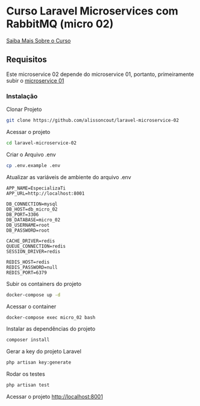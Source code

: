 # Curso Laravel Microservices com RabbitMQ (micro 02)
[Saiba Mais Sobre o Curso](https://academy.especializati.com.br/curso/laravel-microservices-micro-02)

## Requisitos
Este microservice 02 depende do microservice 01, portanto, primeiramente subir o [microservice 01](https://github.com/alissoncout/laravel-microservice-01)

### Instalação
Clonar Projeto
```sh
git clone https://github.com/alissoncout/laravel-microservice-02
```

Acessar o projeto
```sh
cd laravel-microservice-02
```

Criar o Arquivo .env
```sh
cp .env.example .env
```

Atualizar as variáveis de ambiente do arquivo .env
```dosini
APP_NAME=EspecializaTi
APP_URL=http://localhost:8001

DB_CONNECTION=mysql
DB_HOST=db_micro_02
DB_PORT=3306
DB_DATABASE=micro_02
DB_USERNAME=root
DB_PASSWORD=root

CACHE_DRIVER=redis
QUEUE_CONNECTION=redis
SESSION_DRIVER=redis

REDIS_HOST=redis
REDIS_PASSWORD=null
REDIS_PORT=6379
```

Subir os containers do projeto
```sh
docker-compose up -d
```

Acessar o container
```sh
docker-compose exec micro_02 bash
```

Instalar as dependências do projeto
```sh
composer install
```

Gerar a key do projeto Laravel
```sh
php artisan key:generate
```

Rodar os testes
```sh
php artisan test
```

Acessar o projeto
[http://localhost:8001](http://localhost:8001)
